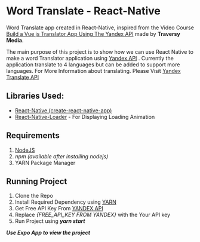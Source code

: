 # Word Translate - React-Native
Word Translate app created in React-Native, inspired from the Video Course [Build a Vue js Translator App Using The Yandex API](https://waa.ai/jAAv) made by **Traversy Media**. 

The main purpose of this project is to show how we can use React Native to make a word Translator application using [Yandex API](https://tech.yandex.com/) . Currently the application translate to 4 languages but can be added to support more languages. For More Information about translating. Please Visit [Yandex Translate API](https://tech.yandex.com/)

## Libraries Used:
- [React-Native (create-react-native-app)](https://github.com/react-community/create-react-native-app)
- [React-Native-Loader](https://github.com/mohebifar/react-native-loader) - For Displaying Loading Animation

## Requirements
 1. [NodeJS](https://nodejs.org/en/)
 2. *npm (available after installing nodejs)*
 3. YARN Package Manager

## Running Project
1. Clone the Repo
2. Install Required Dependency using [YARN](https://yarnpkg.com/)
3. Get Free API Key From [YANDEX API](https://tech.yandex.com/)
4. Replace *{FREE_API_KEY FROM YANDEX}* with the Your API key
5. Run Project using ***yarn start***

***Use Expo App to view the project***